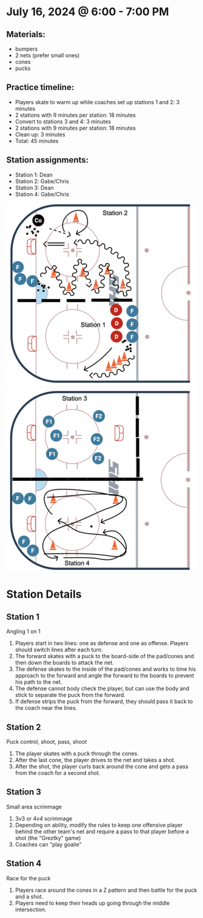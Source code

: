 
# July 16, 2024 @ 6:00 - 7:00 PM

## Materials:
- bumpers
- 2 nets (prefer small ones)
- cones
- pucks

## Practice timeline:
- Players skate to warm up while coaches set up stations 1 and 2: 3 minutes
- 2 stations with 9 minutes per station: 18 minutes
- Convert to stations 3 and 4: 3 minutes
- 2 stations with 9 minutes per station: 18 minutes
- Clean up: 3 minutes
- Total: 45 minutes

## Station assignments:
- Station 1: Dean
- Station 2: Gabe/Chris
- Station 3: Dean
- Station 4: Gabe/Chris


![image](https://github.com/salter14/hockey/blob/main/drill_diagrams/Practice_layout_20240715_part_1.png)
![image](https://github.com/salter14/hockey/blob/main/drill_diagrams/Practice_layout_20240715_part_2.png)

# Station Details

## Station 1
Angling 1 on 1
1. Players start in two lines: one as defense and one as offense. Players should switch lines after each turn.
1. The forward skates with a puck to the board-side of the pad/cones and then down the boards to attack the net.
1. The defense skates to the inside of the pad/cones and works to time his approach to the forward and angle the forward to the boards to prevent his path to the net.
1. The defense cannot body check the player, but can use the body and stick to separate the puck from the forward.
1. If defense strips the puck from the forward, they should pass it back to the coach near the lines.  


## Station 2
Puck control, shoot, pass, shoot

1. The player skates with a puck through the cones. 
1. After the last cone, the player drives to the net and takes a shot. 
1. After the shot, the player curls back around the cone and gets a pass from the coach for a second shot.


## Station 3
Small area scrimmage
1. 3v3 or 4v4 scrimmage
1. Depending on ability, modify the rules to keep one offensive player behind the other team's net and require a pass to that player before a shot (the "Greztky" game)
1. Coaches can "play goalie" 


## Station 4
Race for the puck
1. Players race around the cones in a Z pattern and then battle for the puck and a shot.
1. Players need to keep their heads up going through the middle intersection.




